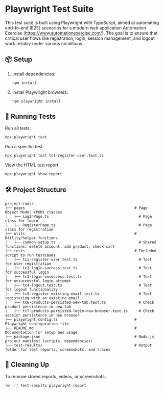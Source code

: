 # Playwright Test Suite

This test suite is built using Playwright with TypeScript, aimed at automating end-to-end (E2E) scenarios for a modern web application Automation Exercise (https://www.automationexercise.com/). The goal is to ensure that critical user flows like registration, login, session management, and logout work reliably under various conditions.

## 📦 Setup

1. Install dependencies:

   ```bash
   npm install
   ```

2. Install Playwright browsers:

   ```bash
   npx playwright install
   ```

## 🚀 Running Tests

Run all tests:

```bash
npx playwright test
```

Run a specific test:

```bash
npx playwright test tc1-register-user.test.ts
```

View the HTML test report:

```bash
npx playwright show-report
```

## 🛠 Project Structure

```
project-root/
├── pages                                                  # Page Object Model (POM) classes
│   ├── LogInPage.ts                                         # Page class for login
│   ├── RegisterPage.ts                                      # Page class for registration
├── utils                                                  # Utility/helper functions
│   ├── common-setup.ts                                      # Shared functions: delete account, add product, check cart
├── tests                                                  # Included script to run testcases
│   ├── tc1-register-user.test.ts                            # Test for user registration
│   ├── tc2-login-success.test.ts                            # Test for successful login
│   ├── tc3-login-unsuccess.test.ts                          # Test for unsuccessful login attempt
│   ├── tc4-logout.test.ts                                   # Test for logout functionality
│   ├── tc5-register-existing-email.test.ts                  # Test registering with an existing email
│   ├── tc6-products-persisted-new-tab.test.ts               # Check product persistence in new tab
│   ├── tc7-products-persisted-login-new-browser.test.ts     # Check session persistence in new browser
├── playwright.config.ts                                   # Playwright configuration file
├── README.md                                              # Documentation for setup and usage
├── package.json                                           # Node.js project manifest (scripts, dependencies)
└── test-results/                                          # Output folder for test reports, screenshots, and traces
```

## 🧹 Cleaning Up

To remove stored reports, videos, or screenshots:

```bash
rm -rf test-results playwright-report
```
